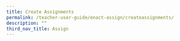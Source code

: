 ```yaml
---
title: Create Assignments
permalink: /teacher-user-guide/enact-assign/createassignments/
description: ""
third_nav_title: Assign
---
```

